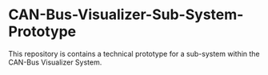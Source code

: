 # CAN-Bus-Visualizer-Sub-System-Prototype
This repository is contains a technical prototype for a sub-system within the CAN-Bus Visualizer System. 
